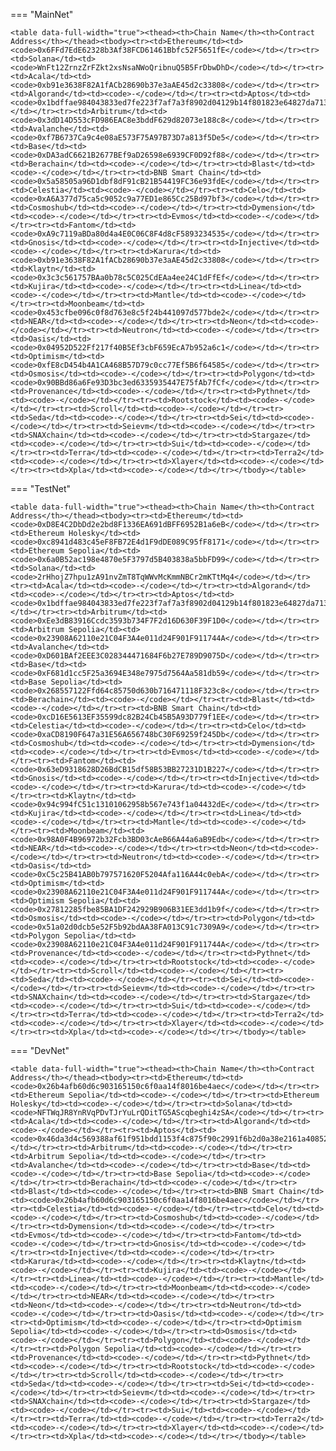 <!-- The content in this file is auto-generated. Do not modify this file directly. Please see the README.md in the wormhole-mkdocs/scripts directory to learn how to update this page. -->
<!--NFT_BRIDGE_ADDRESS-->

=== "MainNet"

    <table data-full-width="true"><thead><th>Chain Name</th><th>Contract Address</th></thead><tbody><tr><td>Ethereum</td><td><code>0x6FFd7EdE62328b3Af38FCD61461Bbfc52F5651fE</code></td></tr><tr><td>Solana</td><td><code>WnFt12ZrnzZrFZkt2xsNsaNWoQribnuQ5B5FrDbwDhD</code></td></tr><tr><td>Acala</td><td><code>0xb91e3638F82A1fACb28690b37e3aAE45d2c33808</code></td></tr><tr><td>Algorand</td><td><code>-</code></td></tr><tr><td>Aptos</td><td><code>0x1bdffae984043833ed7fe223f7af7a3f8902d04129b14f801823e64827da7130</code></td></tr><tr><td>Arbitrum</td><td><code>0x3dD14D553cFD986EAC8e3bddF629d82073e188c8</code></td></tr><tr><td>Avalanche</td><td><code>0xf7B6737Ca9c4e08aE573F75A97B73D7a813f5De5</code></td></tr><tr><td>Base</td><td><code>0xDA3adC6621B2677BEf9aD26598e6939CF0D92f88</code></td></tr><tr><td>Berachain</td><td><code>-</code></td></tr><tr><td>Blast</td><td><code>-</code></td></tr><tr><td>BNB Smart Chain</td><td><code>0x5a58505a96D1dbf8dF91cB21B54419FC36e93fdE</code></td></tr><tr><td>Celestia</td><td><code>-</code></td></tr><tr><td>Celo</td><td><code>0xA6A377d75ca5c9052c9a77ED1e865Cc25Bd97bf3</code></td></tr><tr><td>Cosmoshub</td><td><code>-</code></td></tr><tr><td>Dymension</td><td><code>-</code></td></tr><tr><td>Evmos</td><td><code>-</code></td></tr><tr><td>Fantom</td><td><code>0xA9c7119aBDa80d4a4E0C06C8F4d8cF5893234535</code></td></tr><tr><td>Gnosis</td><td><code>-</code></td></tr><tr><td>Injective</td><td><code>-</code></td></tr><tr><td>Karura</td><td><code>0xb91e3638F82A1fACb28690b37e3aAE45d2c33808</code></td></tr><tr><td>Klaytn</td><td><code>0x3c3c561757BAa0b78c5C025CdEAa4ee24C1dFfEf</code></td></tr><tr><td>Kujira</td><td><code>-</code></td></tr><tr><td>Linea</td><td><code>-</code></td></tr><tr><td>Mantle</td><td><code>-</code></td></tr><tr><td>Moonbeam</td><td><code>0x453cfbe096c0f8d763e8c5f24b441097d577bde2</code></td></tr><tr><td>NEAR</td><td><code>-</code></td></tr><tr><td>Neon</td><td><code>-</code></td></tr><tr><td>Neutron</td><td><code>-</code></td></tr><tr><td>Oasis</td><td><code>0x04952D522Ff217f40B5Ef3cbF659EcA7b952a6c1</code></td></tr><tr><td>Optimism</td><td><code>0xfE8cD454b4A1CA468B57D79c0cc77Ef5B6f64585</code></td></tr><tr><td>Osmosis</td><td><code>-</code></td></tr><tr><td>Polygon</td><td><code>0x90BBd86a6Fe93D3bc3ed6335935447E75fAb7fCf</code></td></tr><tr><td>Provenance</td><td><code>-</code></td></tr><tr><td>Pythnet</td><td><code>-</code></td></tr><tr><td>Rootstock</td><td><code>-</code></td></tr><tr><td>Scroll</td><td><code>-</code></td></tr><tr><td>Seda</td><td><code>-</code></td></tr><tr><td>Sei</td><td><code>-</code></td></tr><tr><td>Seievm</td><td><code>-</code></td></tr><tr><td>SNAXchain</td><td><code>-</code></td></tr><tr><td>Stargaze</td><td><code>-</code></td></tr><tr><td>Sui</td><td><code>-</code></td></tr><tr><td>Terra</td><td><code>-</code></td></tr><tr><td>Terra2</td><td><code>-</code></td></tr><tr><td>Xlayer</td><td><code>-</code></td></tr><tr><td>Xpla</td><td><code>-</code></td></tr></tbody></table>

=== "TestNet"

    <table data-full-width="true"><thead><th>Chain Name</th><th>Contract Address</th></thead><tbody><tr><td>Ethereum</td><td><code>0xD8E4C2DbDd2e2bd8F1336EA691dBFF6952B1a6eB</code></td></tr><tr><td>Ethereum Holesky</td><td><code>0xc8941d483c45eF8FB72E4d1F9dDE089C95fF8171</code></td></tr><tr><td>Ethereum Sepolia</td><td><code>0x6a0B52ac198e4870e5F3797d5B403838a5bbFD99</code></td></tr><tr><td>Solana</td><td><code>2rHhojZ7hpu1zA91nvZmT8TqWWvMcKmmNBCr2mKTtMq4</code></td></tr><tr><td>Acala</td><td><code>-</code></td></tr><tr><td>Algorand</td><td><code>-</code></td></tr><tr><td>Aptos</td><td><code>0x1bdffae984043833ed7fe223f7af7a3f8902d04129b14f801823e64827da7130</code></td></tr><tr><td>Arbitrum</td><td><code>0xEe3dB83916Ccdc3593b734F7F2d16D630F39F1D0</code></td></tr><tr><td>Arbitrum Sepolia</td><td><code>0x23908A62110e21C04F3A4e011d24F901F911744A</code></td></tr><tr><td>Avalanche</td><td><code>0xD601BAf2EEE3C028344471684F6b27E789D9075D</code></td></tr><tr><td>Base</td><td><code>0xF681d1cc5F25a3694E348e7975d7564Aa581db59</code></td></tr><tr><td>Base Sepolia</td><td><code>0x268557122Ffd64c85750d630b716471118F323c8</code></td></tr><tr><td>Berachain</td><td><code>-</code></td></tr><tr><td>Blast</td><td><code>-</code></td></tr><tr><td>BNB Smart Chain</td><td><code>0xcD16E5613EF35599dc82B24Cb45B5A93D779f1EE</code></td></tr><tr><td>Celestia</td><td><code>-</code></td></tr><tr><td>Celo</td><td><code>0xaCD8190F647a31E56A656748bC30F69259f245Db</code></td></tr><tr><td>Cosmoshub</td><td><code>-</code></td></tr><tr><td>Dymension</td><td><code>-</code></td></tr><tr><td>Evmos</td><td><code>-</code></td></tr><tr><td>Fantom</td><td><code>0x63eD9318628D26BdCB15df58B53BB27231D1B227</code></td></tr><tr><td>Gnosis</td><td><code>-</code></td></tr><tr><td>Injective</td><td><code>-</code></td></tr><tr><td>Karura</td><td><code>-</code></td></tr><tr><td>Klaytn</td><td><code>0x94c994fC51c13101062958b567e743f1a04432dE</code></td></tr><tr><td>Kujira</td><td><code>-</code></td></tr><tr><td>Linea</td><td><code>-</code></td></tr><tr><td>Mantle</td><td><code>-</code></td></tr><tr><td>Moonbeam</td><td><code>0x98A0F4B96972b32Fcb3BD03cAeB66A44a6aB9Edb</code></td></tr><tr><td>NEAR</td><td><code>-</code></td></tr><tr><td>Neon</td><td><code>-</code></td></tr><tr><td>Neutron</td><td><code>-</code></td></tr><tr><td>Oasis</td><td><code>0xC5c25B41AB0b797571620F5204Afa116A44c0ebA</code></td></tr><tr><td>Optimism</td><td><code>0x23908A62110e21C04F3A4e011d24F901F911744A</code></td></tr><tr><td>Optimism Sepolia</td><td><code>0x27812285fbe85BA1DF242929B906B31EE3dd1b9f</code></td></tr><tr><td>Osmosis</td><td><code>-</code></td></tr><tr><td>Polygon</td><td><code>0x51a02d0dcb5e52F5b92bdAA38FA013C91c7309A9</code></td></tr><tr><td>Polygon Sepolia</td><td><code>0x23908A62110e21C04F3A4e011d24F901F911744A</code></td></tr><tr><td>Provenance</td><td><code>-</code></td></tr><tr><td>Pythnet</td><td><code>-</code></td></tr><tr><td>Rootstock</td><td><code>-</code></td></tr><tr><td>Scroll</td><td><code>-</code></td></tr><tr><td>Seda</td><td><code>-</code></td></tr><tr><td>Sei</td><td><code>-</code></td></tr><tr><td>Seievm</td><td><code>-</code></td></tr><tr><td>SNAXchain</td><td><code>-</code></td></tr><tr><td>Stargaze</td><td><code>-</code></td></tr><tr><td>Sui</td><td><code>-</code></td></tr><tr><td>Terra</td><td><code>-</code></td></tr><tr><td>Terra2</td><td><code>-</code></td></tr><tr><td>Xlayer</td><td><code>-</code></td></tr><tr><td>Xpla</td><td><code>-</code></td></tr></tbody></table>

=== "DevNet"

    <table data-full-width="true"><thead><th>Chain Name</th><th>Contract Address</th></thead><tbody><tr><td>Ethereum</td><td><code>0x26b4afb60d6c903165150c6f0aa14f8016be4aec</code></td></tr><tr><td>Ethereum Sepolia</td><td><code>-</code></td></tr><tr><td>Ethereum Holesky</td><td><code>-</code></td></tr><tr><td>Solana</td><td><code>NFTWqJR8YnRVqPDvTJrYuLrQDitTG5AScqbeghi4zSA</code></td></tr><tr><td>Acala</td><td><code>-</code></td></tr><tr><td>Algorand</td><td><code>-</code></td></tr><tr><td>Aptos</td><td><code>0x46da3d4c569388af61f951bdd1153f4c875f90c2991f6b2d0a38e2161a40852c</code></td></tr><tr><td>Arbitrum</td><td><code>-</code></td></tr><tr><td>Arbitrum Sepolia</td><td><code>-</code></td></tr><tr><td>Avalanche</td><td><code>-</code></td></tr><tr><td>Base</td><td><code>-</code></td></tr><tr><td>Base Sepolia</td><td><code>-</code></td></tr><tr><td>Berachain</td><td><code>-</code></td></tr><tr><td>Blast</td><td><code>-</code></td></tr><tr><td>BNB Smart Chain</td><td><code>0x26b4afb60d6c903165150c6f0aa14f8016be4aec</code></td></tr><tr><td>Celestia</td><td><code>-</code></td></tr><tr><td>Celo</td><td><code>-</code></td></tr><tr><td>Cosmoshub</td><td><code>-</code></td></tr><tr><td>Dymension</td><td><code>-</code></td></tr><tr><td>Evmos</td><td><code>-</code></td></tr><tr><td>Fantom</td><td><code>-</code></td></tr><tr><td>Gnosis</td><td><code>-</code></td></tr><tr><td>Injective</td><td><code>-</code></td></tr><tr><td>Karura</td><td><code>-</code></td></tr><tr><td>Klaytn</td><td><code>-</code></td></tr><tr><td>Kujira</td><td><code>-</code></td></tr><tr><td>Linea</td><td><code>-</code></td></tr><tr><td>Mantle</td><td><code>-</code></td></tr><tr><td>Moonbeam</td><td><code>-</code></td></tr><tr><td>NEAR</td><td><code>-</code></td></tr><tr><td>Neon</td><td><code>-</code></td></tr><tr><td>Neutron</td><td><code>-</code></td></tr><tr><td>Oasis</td><td><code>-</code></td></tr><tr><td>Optimism</td><td><code>-</code></td></tr><tr><td>Optimism Sepolia</td><td><code>-</code></td></tr><tr><td>Osmosis</td><td><code>-</code></td></tr><tr><td>Polygon</td><td><code>-</code></td></tr><tr><td>Polygon Sepolia</td><td><code>-</code></td></tr><tr><td>Provenance</td><td><code>-</code></td></tr><tr><td>Pythnet</td><td><code>-</code></td></tr><tr><td>Rootstock</td><td><code>-</code></td></tr><tr><td>Scroll</td><td><code>-</code></td></tr><tr><td>Seda</td><td><code>-</code></td></tr><tr><td>Sei</td><td><code>-</code></td></tr><tr><td>Seievm</td><td><code>-</code></td></tr><tr><td>SNAXchain</td><td><code>-</code></td></tr><tr><td>Stargaze</td><td><code>-</code></td></tr><tr><td>Sui</td><td><code>-</code></td></tr><tr><td>Terra</td><td><code>-</code></td></tr><tr><td>Terra2</td><td><code>-</code></td></tr><tr><td>Xlayer</td><td><code>-</code></td></tr><tr><td>Xpla</td><td><code>-</code></td></tr></tbody></table>

<!--NFT_BRIDGE_ADDRESS-->
